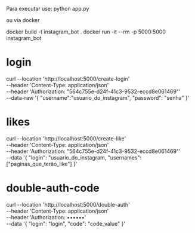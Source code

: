 Para executar use: 
python app.py

ou via docker

docker build -t instagram_bot .
docker run -it --rm -p 5000:5000 instagram_bot


<!-- API -->

# login
curl --location 'http://localhost:5000/create-login' \
--header 'Content-Type: application/json' \
--header 'Authorization: "564c755e-d24f-41c3-9532-eccd8e061469"' \
--data-raw '{
    "username":"usuario_do_instagram",
    "password": "senha"
}'

# likes
curl --location 'http://localhost:5000/create-like' \
--header 'Content-Type: application/json' \
--header 'Authorization: "564c755e-d24f-41c3-9532-eccd8e061469"' \
--data '{
    "login": "usuario_do_instagram,
    "usernames": ["paginas_que_terão_like"]
}'

# double-auth-code
curl --location 'http://localhost:5000/double-auth' \
--header 'Content-Type: application/json' \
--header 'Authorization: ••••••' \
--data '{
    "login": "login",
    "code": "code_value"
}'